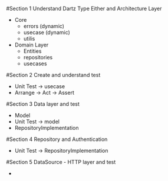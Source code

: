 #Section 1 Understand Dartz Type Either and Architecture Layer

- Core
  - errors (dynamic)
  - usecase (dynamic)
  - utilis
- Domain Layer
  - Entities
  - repositories
  - usecases

#Section 2 Create and understand test

- Unit Test -> usecase
- Arrange → Act → Assert

#Section 3 Data layer and test

- Model
- Unit Test -> model
- RepositoryImplementation

#Section 4 Repository and Authentication

- Unit Test -> RepositoryImplementation

#Section 5 DataSource - HTTP layer and test

-
